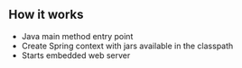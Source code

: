 ## How it works

* Java main method entry point
* Create Spring context with jars available in the classpath
* Starts embedded web server
